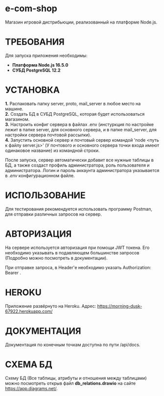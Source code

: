 e-com-shop
==========
Магазин игровой дистрибьюции, реализованный на платформе Node.js.

ТРЕБОВАНИЯ
==========
Для запуска приложения необходимы:
* **Платформа Node.js 16.5.0**
* **СУБД PostgreSQL 12.2**

УСТАНОВКА
=========
**1.** Распаковать папку server, proto, mail_server в любое место на машине.  
**2.** Создать БД в СУБД PostgreSQL, которая будет использоваться магазином.  
**3.** Настроить конфиг сервера в файлах .env (инстуркция по настройке лежит в папке server, для основного сервера, и в папке mail_server, для настройки сервера почтовой рассылки).  
**4.** Запустить основной сервер и почтовый сервер командой 'node <путь к файлу server.js>' (У почтового и основного сервера точки входа имеют одинаковое название) из командной строки.  

После запуска, сервер автоматически добавит все нужные таблицы в БД, а также создаст профиль администратора, роль пользователя и администратора. Логин и пароль аккаунта администратора указывается в *.env* конфигурационном файле.

ИСПОЛЬЗОВАНИЕ
=============
Для тестирования рекомендуется использовать программу Postman, для отправки различных запросов на сервер.

АВТОРИЗАЦИЯ
===========
На сервере используется авторизация при помощи JWT токена. Его необходимо указывать в подавляющем большинстве запросов (Подробно можно посмотреть в документации).  

При отправке запроса, в Header'е необходимо указать Authorization: Bearer <token>.

HEROKU
======
Приложение развёрнуто на Heroku. Адрес: https://morning-dusk-67922.herokuapp.com/

ДОКУМЕНТАЦИЯ
============
Документация по конечным точкам доступна по пути /api/docs.

СХЕМА БД
========
Схему БД (Все таблицы, атрибуты и отношения между таблицами) можно посмотреть открыв файл **db_relations.drawio** на сайте https://app.diagrams.net/.
